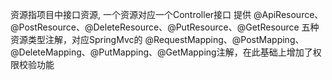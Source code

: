 资源指项目中接口资源, 一个资源对应一个Controller接口
提供 @ApiResource、@PostResource、@DeleteResource、@PutResource、@GetResource 五种资源类型注解，对应SpringMvc的 @RequestMapping、@PostMapping、@DeleteMapping、@PutMapping、@GetMapping注解，在此基础上增加了权限校验功能